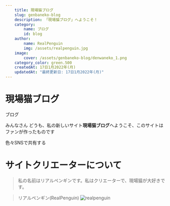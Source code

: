 ```yaml
---
    title: 現場猫ブログ
    slug: genbaneko-blog
    description: 「現場猫ブログ」へようこそ！ 
    category: 
        name: ブログ
        id: blog
    author:
        name: RealPenguin
        img: /assets/realpenguin.jpg
    image: 
        cover: /assets/genbaneko-blog/denwaneko_1.png
    category_color: green.500
    createdAt: 17日1月2022年(月)
    updatedAt: "最終更新日: 17日1月2022年(月)"
---
```


# 現場猫ブログ
<category>ブログ</category>

みんなさん どうも、私の新しいサイト**現場猫ブログ**へようこそ、このサイトはファンが作ったものです

<span>色々SNSで共有する</span>

<twitter></twitter>
<facebook></facebook>
<lineshare></lineshare>
<whatsapp></whatsapp>

# サイトクリエーターについて
> 私の名前はリアルペンギンです。私はクリエーターで、現場猫が大好きです。

> リアルペンギン(RealPenguin)
![realpenguin](/assets/realpenguin.jpg)